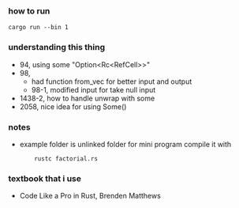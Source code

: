 
### how to run
```
cargo run --bin 1
```

### understanding this thing
- 94, using some "Option<Rc<RefCell<TreeNode>>>"
- 98, 
    - had function from_vec for better input and output
    - 98-1, modified input for take null input
- 1438-2, how to handle unwrap with some
- 2058, nice idea for using Some()

### notes
- example folder is unlinked folder for mini program compile it with
    ```
        rustc factorial.rs 
    ```



### textbook that i use
- Code Like a Pro in Rust, Brenden Matthews
